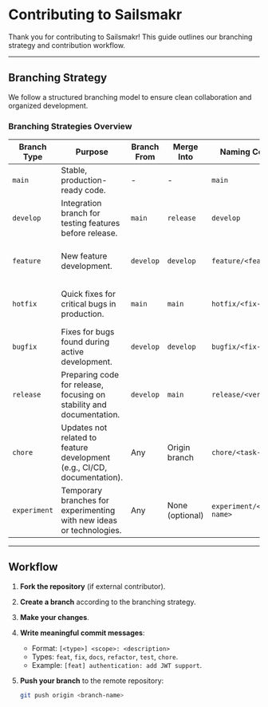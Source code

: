 # Contributing to Sailsmakr

Thank you for contributing to Sailsmakr! This guide outlines our branching strategy and contribution workflow.

---

## **Branching Strategy**
We follow a structured branching model to ensure clean collaboration and organized development.

### **Branching Strategies Overview**
| **Branch Type**   | **Purpose**                                                                 | **Branch From** | **Merge Into** | **Naming Convention**         | **Example Command**                                                                 |
|--------------------|-----------------------------------------------------------------------------|-----------------|----------------|--------------------------------|-------------------------------------------------------------------------------------|
| `main`            | Stable, production-ready code.                                             | -               | -              | `main`                         | -                                                                                   |
| `develop`         | Integration branch for testing features before release.                    | `main`          | `release`      | `develop`                      | `git checkout main && git checkout -b develop`                                     |
| `feature`         | New feature development.                                                   | `develop`       | `develop`      | `feature/<feature-name>`       | `git checkout develop && git checkout -b feature/user-authentication`              |
| `hotfix`          | Quick fixes for critical bugs in production.                              | `main`          | `main`         | `hotfix/<fix-name>`            | `git checkout main && git checkout -b hotfix/critical-fix`                         |
| `bugfix`          | Fixes for bugs found during active development.                           | `develop`       | `develop`      | `bugfix/<fix-name>`            | `git checkout develop && git checkout -b bugfix/login-bug`                         |
| `release`         | Preparing code for release, focusing on stability and documentation.       | `develop`       | `main`         | `release/<version>`            | `git checkout develop && git checkout -b release/1.0.0`                            |
| `chore`           | Updates not related to feature development (e.g., CI/CD, documentation).  | Any             | Origin branch  | `chore/<task-name>`            | `git checkout develop && git checkout -b chore/update-dependencies`                |
| `experiment`      | Temporary branches for experimenting with new ideas or technologies.       | Any             | None (optional)| `experiment/<experiment-name>` | `git checkout develop && git checkout -b experiment/test-new-api`                  |

---

## **Workflow**
1. **Fork the repository** (if external contributor).
2. **Create a branch** according to the branching strategy.
3. **Make your changes**.
4. **Write meaningful commit messages**:
   - Format: `[<type>] <scope>: <description>`
   - Types: `feat`, `fix`, `docs`, `refactor`, `test`, `chore`.
   - Example: `[feat] authentication: add JWT support`.

5. **Push your branch** to the remote repository:
   ```bash
   git push origin <branch-name>
   ```